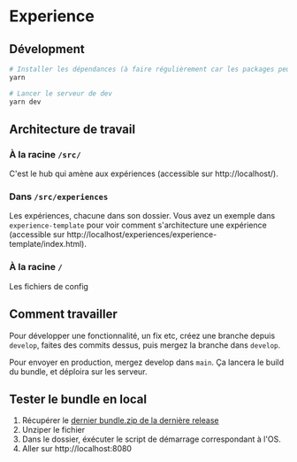 # Experience

## Dévelopment

```bash
# Installer les dépendances (à faire régulièrement car les packages peuvent êtres mis à jour)
yarn

# Lancer le serveur de dev
yarn dev
```

## Architecture de travail

### À la racine `/src/`

C'est le hub qui amène aux expériences (accessible sur http://localhost/).

### Dans `/src/experiences`

Les expériences, chacune dans son dossier.
Vous avez un exemple dans `experience-template` pour voir comment s'architecture une expérience (accessible sur http://localhost/experiences/experience-template/index.html).

### À la racine `/`

Les fichiers de config

## Comment travailler

Pour développer une fonctionnalité, un fix etc, créez une branche depuis `develop`, faites des commits dessus, puis mergez la branche dans `develop`.

Pour envoyer en production, mergez develop dans `main`. Ça lancera le build du bundle, et déploira sur les serveur.

## Tester le bundle en local

1. Récupérer le [dernier bundle.zip de la dernière release](https://github.com/nuit-musee-musba/experience/releases/latest/download/bundle.zip)
2. Unziper le fichier
3. Dans le dossier, éxécuter le script de démarrage correspondant à l'OS.
4. Aller sur http://localhost:8080
